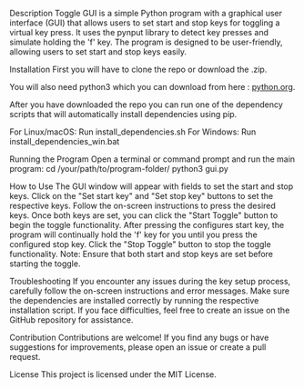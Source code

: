 Description
Toggle GUI is a simple Python program with a graphical user interface (GUI) that allows users to set start and stop keys for toggling a virtual key press. 
It uses the pynput library to detect key presses and simulate holding the 'f' key. The program is designed to be user-friendly, allowing users to set start and stop keys easily.

Installation
First you will have to clone the repo or download the .zip.

You will also need python3 which you can download from here : [python.org](https://www.python.org/downloads/).

After you have downloaded the repo you can run one of the dependency scripts that will automatically install dependencies using pip.

For Linux/macOS: Run install_dependencies.sh
For Windows: Run install_dependencies_win.bat

Running the Program
Open a terminal or command prompt and run the main program:
cd /your/path/to/program-folder/
python3 gui.py

How to Use
The GUI window will appear with fields to set the start and stop keys.
Click on the "Set start key" and "Set stop key" buttons to set the respective keys. Follow the on-screen instructions to press the desired keys.
Once both keys are set, you can click the "Start Toggle" button to begin the toggle functionality.
After pressing the configures start key, the program will continually hold the 'f' key for you until you press the configured stop key.
Click the "Stop Toggle" button to stop the toggle functionality.
Note: Ensure that both start and stop keys are set before starting the toggle.

Troubleshooting
If you encounter any issues during the key setup process, carefully follow the on-screen instructions and error messages.
Make sure the dependencies are installed correctly by running the respective installation script.
If you face difficulties, feel free to create an issue on the GitHub repository for assistance.

Contribution
Contributions are welcome! If you find any bugs or have suggestions for improvements, please open an issue or create a pull request.

License
This project is licensed under the MIT License.
